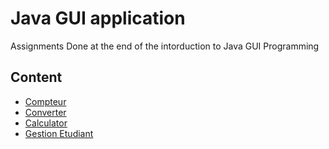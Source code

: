 # Java GUI application

Assignments Done at the end of the intorduction to Java GUI Programming

## Content

* [Compteur](src/compteur)
* [Converter](src/converter)
* [Calculator](src/calculator)
* [Gestion Etudiant](src/gestionetudiants)
